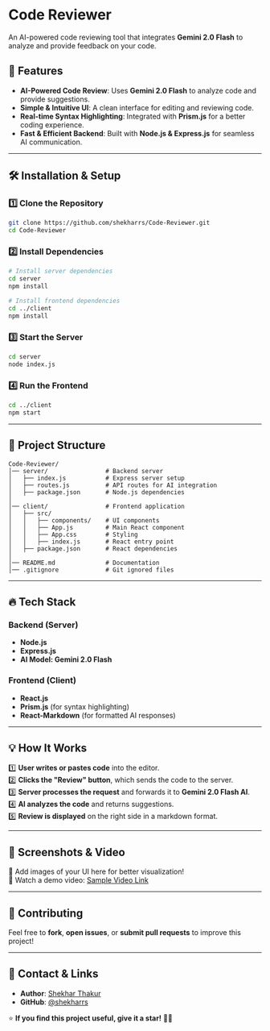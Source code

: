 # Code Reviewer

An AI-powered code reviewing tool that integrates **Gemini 2.0 Flash** to analyze and provide feedback on your code.

## 🚀 Features
- **AI-Powered Code Review**: Uses **Gemini 2.0 Flash** to analyze code and provide suggestions.
- **Simple & Intuitive UI**: A clean interface for editing and reviewing code.
- **Real-time Syntax Highlighting**: Integrated with **Prism.js** for a better coding experience.
- **Fast & Efficient Backend**: Built with **Node.js & Express.js** for seamless AI communication.

---

## 🛠️ Installation & Setup

### **1️⃣ Clone the Repository**
```sh
git clone https://github.com/shekharrs/Code-Reviewer.git
cd Code-Reviewer
```

### **2️⃣ Install Dependencies**
```sh
# Install server dependencies
cd server
npm install

# Install frontend dependencies
cd ../client
npm install
```

### **3️⃣ Start the Server**
```sh
cd server
node index.js
```

### **4️⃣ Run the Frontend**
```sh
cd ../client
npm start
```

---

## 📌 Project Structure
```
Code-Reviewer/
│── server/                # Backend server
│   ├── index.js           # Express server setup
│   ├── routes.js          # API routes for AI integration
│   ├── package.json       # Node.js dependencies
│
│── client/                # Frontend application
│   ├── src/
│   │   ├── components/    # UI components
│   │   ├── App.js         # Main React component
│   │   ├── App.css        # Styling
│   │   ├── index.js       # React entry point
│   ├── package.json       # React dependencies
│
│── README.md              # Documentation
│── .gitignore             # Git ignored files
```

---

## 🔥 Tech Stack

### **Backend (Server)**
- **Node.js**
- **Express.js**
- **AI Model: Gemini 2.0 Flash**

### **Frontend (Client)**
- **React.js**
- **Prism.js** (for syntax highlighting)
- **React-Markdown** (for formatted AI responses)

---

## 💡 How It Works

1️⃣ **User writes or pastes code** into the editor.  
2️⃣ **Clicks the "Review" button**, which sends the code to the server.  
3️⃣ **Server processes the request** and forwards it to **Gemini 2.0 Flash AI**.  
4️⃣ **AI analyzes the code** and returns suggestions.  
5️⃣ **Review is displayed** on the right side in a markdown format.  

---

## 📸 Screenshots & Video
🚀 Add images of your UI here for better visualization!  
🎥 Watch a demo video: [Sample Video Link](https://www.example.com/sample-video)

---

## 🤝 Contributing
Feel free to **fork**, **open issues**, or **submit pull requests** to improve this project!

---

## 📩 Contact & Links
- **Author**: [Shekhar Thakur](https://www.linkedin.com/in/thakurshekhar/)
- **GitHub**: [@shekharrs](https://github.com/shekharrs)

⭐ **If you find this project useful, give it a star!** 🚀✨

